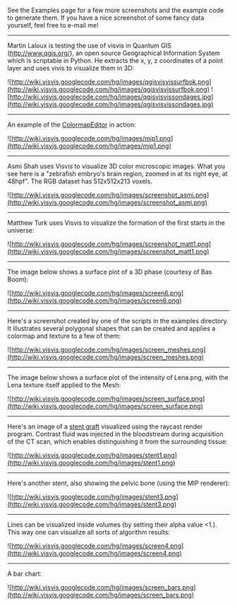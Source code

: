 See the Examples page for a few more screenshots and the example code to generate them. If you have a nice screenshot of some fancy data yourself, feel free to e-mail me!


---


Martin Laloux is testing the use of visvis in Quantum GIS (http://www.qgis.org/), an open source Geographical Information System which is scriptable in Python. He extracts the  x, y, z coordinates of a point layer and uses vivis to visualize them in 3D:

![http://wiki.visvis.googlecode.com/hg/images/qgisvisvissurfbok.png](http://wiki.visvis.googlecode.com/hg/images/qgisvisvissurfbok.png)
![http://wiki.visvis.googlecode.com/hg/images/qgisvisvissondages.jpg](http://wiki.visvis.googlecode.com/hg/images/qgisvisvissondages.jpg)



---

An example of the [ColormapEditor](cls_ColormapEditor.md) in action:

![http://wiki.visvis.googlecode.com/hg/images/mip1.png](http://wiki.visvis.googlecode.com/hg/images/mip1.png)



---

Asmi Shah uses Visvis to visualize 3D color microscopic images. What you see here is a "zebrafish embryo's brain region, zoomed in at its right eye, at 48hpf". The RGB dataset has 512x512x213 voxels.

![http://wiki.visvis.googlecode.com/hg/images/screenshot_asmi.png](http://wiki.visvis.googlecode.com/hg/images/screenshot_asmi.png)



---

Matthew Turk uses Visvis to visualize the formation of the first starts in the universe:

![http://wiki.visvis.googlecode.com/hg/images/screenshot_matt1.png](http://wiki.visvis.googlecode.com/hg/images/screenshot_matt1.png)



---

The image below shows a surface plot of a 3D phase (courtesy of Bas Boom):

![http://wiki.visvis.googlecode.com/hg/images/screen6.png](http://wiki.visvis.googlecode.com/hg/images/screen6.png)



---

Here's a screenshot created by one of the scripts in the examples directory.
It illustrates several polygonal shapes that can be created and applies
a colormap and texture to a few of them:

![http://wiki.visvis.googlecode.com/hg/images/screen_meshes.png](http://wiki.visvis.googlecode.com/hg/images/screen_meshes.png)



---

The image below shows a surface plot of the intensity of Lena.png, with the Lena texture itself applied to the Mesh:

![http://wiki.visvis.googlecode.com/hg/images/screen_surface.png](http://wiki.visvis.googlecode.com/hg/images/screen_surface.png)



---

Here's an image of a [stent graft](http://en.wikipedia.org/wiki/Stent) visualized using
the raycast render program. Contrast fluid was injected in the bloodstream during
acquisition of the CT scan, which enables distinguishing it from the surrounding tissue:

![http://wiki.visvis.googlecode.com/hg/images/stent1.png](http://wiki.visvis.googlecode.com/hg/images/stent1.png)



---

Here's another stent, also showing the pelvic bone (using the MIP renderer):

![http://wiki.visvis.googlecode.com/hg/images/stent3.png](http://wiki.visvis.googlecode.com/hg/images/stent3.png)



---

Lines can be visualized inside volumes (by setting their alpha value <1.). This way one can visualize all sorts of algorithm results:

![http://wiki.visvis.googlecode.com/hg/images/screen4.png](http://wiki.visvis.googlecode.com/hg/images/screen4.png)



---

A bar chart:

![http://wiki.visvis.googlecode.com/hg/images/screen_bars.png](http://wiki.visvis.googlecode.com/hg/images/screen_bars.png)